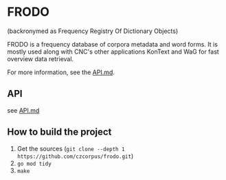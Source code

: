 # FRODO

(backronymed as Frequency Registry Of Dictionary Objects)


FRODO is a frequency database of corpora metadata and word forms. It is mostly used
along with CNC's other applications KonText and WaG for fast overview data retrieval.

For more information, see the [API.md](./API.md).

## API

see [API.md](./API.md)

## How to build the project

1. Get the sources (`git clone --depth 1 https://github.com/czcorpus/frodo.git`)
2. `go mod tidy`
3. `make`
